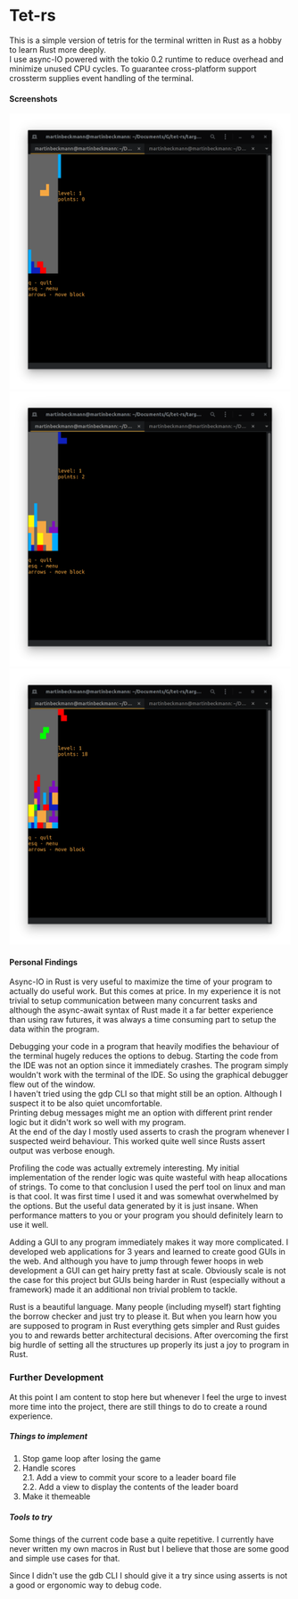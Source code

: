 # Tet-rs
This is a simple version of tetris for the terminal written in Rust as a hobby to learn Rust more deeply.  
I use async-IO powered with the tokio 0.2 runtime to reduce overhead and minimize unused CPU cycles.
To guarantee cross-platform support crossterm supplies event handling of the terminal.  

#### Screenshots
![alt text](./screenshots/screen_1.png "basic screenshot of the game")
![alt text](./screenshots/screen_2.png "basic screenshot of the game")
![alt text](./screenshots/screen_3.png "basic screenshot of the game")


#### Personal Findings
Async-IO in Rust is very useful to maximize the time of your program to actually do useful work. But this comes at price.
In my experience it is not trivial to setup communication between many concurrent tasks and although the async-await syntax
of Rust made it a far better experience than using raw futures, it was always a time consuming part to setup the data within
the program.

Debugging your code in a program that heavily modifies the behaviour of the terminal hugely reduces the options to debug.
Starting the code from the IDE was not an option since it immediately crashes. The program simply wouldn't work with the 
terminal of the IDE. So using the graphical debugger flew out of the window.  
I haven't tried using the gdp CLI so that might still be an option. Although I suspect it to be also quiet uncomfortable.  
Printing debug messages might me an option with different print render logic but it didn't work so well with my program.  
At the end of the day I mostly used asserts to crash the program whenever I suspected weird behaviour. This worked quite 
well since Rusts assert output was verbose enough.

Profiling the code was actually extremely interesting. My initial implementation of the render logic was quite wasteful 
with heap allocations of strings. To come to that conclusion I used the perf tool on linux and man is that cool. It was 
first time I used it and was somewhat overwhelmed by the options. But the useful data generated by it is just insane. When
performance matters to you or your program you should definitely learn to use it well.

Adding a GUI to any program immediately makes it way more complicated. I developed web applications for 3 years and learned
to create good GUIs in the web. And although you have to jump through fewer hoops in web development a GUI can get hairy
pretty fast at scale. Obviously scale is not the case for this project but GUIs being harder in Rust (especially without a
framework) made it an additional non trivial problem to tackle.

Rust is a beautiful language. Many people (including myself) start fighting the borrow checker and just try to please it.
But when you learn how you are supposed to program in Rust everything gets simpler and Rust guides you to and rewards better
architectural decisions. After overcoming the first big hurdle of setting all the structures up properly its just a joy 
to program in Rust.


### Further Development
At this point I am content to stop here but whenever I feel the urge to invest more time into the project, there are still
things to do to create a round experience.

##### Things to implement
1. Stop game loop after losing the game
2. Handle scores  
    2.1. Add a view to commit your score to a leader board file  
    2.2. Add a view to display the contents of the leader board
3. Make it themeable

##### Tools to try
Some things of the current code base a quite repetitive. I currently have never written my own macros in Rust but I believe
that those are some good and simple use cases for that.

Since I didn't use the gdb CLI I should give it a try since using asserts is not a good or ergonomic way to debug code.



